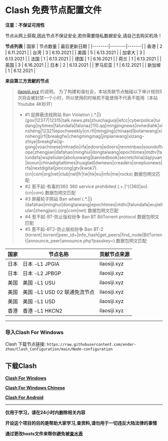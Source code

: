 # Clash 免费节点配置文件

**注意：不保证可用性**

节点从网上获取,因此节点不保证安全,若你需要隐私数据安全,请自己去购买机场！

**节点列表**
| 国家 | 节点数量 | 最后更新日期 |
|--------|--------|-------|
| 香港 | 2 | 6.11.2021 |
| 台湾 | 3 | 6.10.2021 |
| 美国 | 5 | 6.13.2021 |
| 加拿大 | 3 | 6.13.2021 |
| 法国 | 1 | 6.13.2021 |
| 德国 | 1 | 6.16.2021 |
| 荷兰 | 1 | 6.13.2021 |
| 英国 | 3 | 6.16.2021 |
| 日本 | 2 | 6.13.2021 |
| 罗马尼亚 | 1 | 6.12.2021 |
| 新加坡 | 1 | 6.12.2021 |

**来自第三方贡献的节点**
> [ilaosiji.xyz](ilaosiji.xyz) 的说明。
> 为了构建和谐社会，本站贡献节点触碰以下审计规则5次将会被封禁一个小时，所以使用的时候若不能使用不代表不能用（本站 Youtube 4K秒开）
> - #1	屁屏蔽违规网站	Ban Violation	(.*\.||)(gov|12377|12315|talk.news.pts|zhuichaguoji|efcc|cyberpolice|tuidang|nytimes|falundafa|falunaz|110.qq|mingjingnews|inmediahk|xinsheng|12321|epochweekly|cn.rfi|mingjing|chinaaid|botanwang|xinsheng|rfi|breakgfw|chengmingmag|jinpianwang|xizang-zhiye|breakgfw|qi-gong|voachinese|mhradio|rfa|edoors|edoors|renminbao|soundofhope|zhengjian|dafahao|minghui|dongtaiwang|epochtimes|ntdtv|falundafa|wujieliulan|aboluowang|bannedbook|secretchina|dajiyuan|boxun|chinadigitaltimes|huaglad|dwnews|creaders|oneplusnews|rfa|nextdigital|pincong|gtv|kwok7)\.(cn|com|org|net|club|net|fr|tw|hk|eu|info|me|rocks)	数据包明文匹配
> - #2	惹不起-有毒的360	360 service prohibited	(.+\.|^)(360|so)\.(cn|com)	数据包明文匹配
> - #3	屏蔽轮子网站	Ban wheel	(.*\.||)(dafahao|minghui|dongtaiwang|epochtimes|ntdtv|falundafa|wujieliulan|zhengjian)\.(org|com|net)	数据包明文匹配
> - #4	惹不起-BT-防止版权纷争	Ban BT	BitTorrent protocol	数据包明文匹配
> - #5	惹不起-BT2-防止版权纷争	Ban BT-2	(torrent|\.torrent|peer_id=|info_hash|get_peers|find_node|BitTorrent|announce_peer|announce\.php\?passkey=)	数据包明文匹配


| 国家 | 节点名称 | 贡献节点来源 |
|--------|--------|-------|
| 日本 | 日本 -L1 JPGIA | ilaosiji.xyz |
| 日本 | 日本 -L2 JPBGP | ilaosiji.xyz |
| 美国 | 美国 -L1 USU | ilaosiji.xyz |
| 美国 | 美国 -L1 USD 02 联通免流节点 | ilaosiji.xyz |
| 美国 | 美国 -L1 USD | ilaosiji.xyz |
| 香港 | 香港 -L1 HKCN2 | ilaosiji.xyz |
***
### 导入Clash For Windows

Clash 下载节点链接: `https://raw.githubusercontent.com/ender-zhao/Clash_Configuration/main/Node-configuration`

## 下载Clash

**[Clash For Windows](https://github.com/Fndroid/clash_for_windows_pkg/releases)**

**[Clash For Windows Chinese](https://github.com/ender-zhao/Clash-for-Windows_Chinese)**

**[Clash For Android](https://play.google.com/store/apps/details?id=com.github.kr328.clash&hl=zh-CN)**

***
**仅用于学习，请在24小时内删除相关内容**

**开设这个项目的目的是帮助大家学习,查资料,请勿用于一切违反大陆法律的事情**

**通过更改hosts文件来帮你避免被[查水表](https://github.com/ender-zhao/hosts-file_Site-block-list)**
